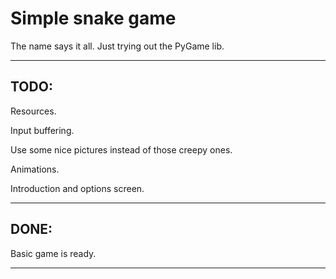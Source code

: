 Simple snake game
================

The name says it all.
Just trying out the PyGame lib.

____

## TODO:

Resources.

Input buffering.

Use some nice pictures instead of those creepy ones.

Animations.

Introduction and options screen.

____

## DONE:

Basic game is ready.

____